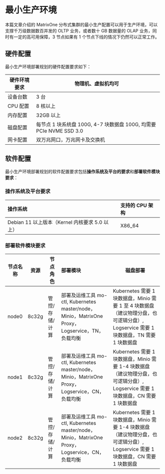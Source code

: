 # 最小生产环境

本篇文章介绍的 MatrixOne 分布式集群的最小生产配置可以用于生产环境，可以支撑千万级数据数百并发的 OLTP 业务，或者数十 GB 数据量的 OLAP 业务，同时有一定的高可用保障，3 节点如果有 1 个节点下线的情况下仍然可以正常工作。

## 硬件配置

最小生产环境部署规划的硬件配置要求如下：

| 硬件环境要求 | 物理机、虚拟机均可                                           |
| ------------ | ------------------------------------------------------------ |
| 设备台数     | 3 台                                                          |
| CPU 配置      | 8 核以上                                                      |
| 内存配置     | 32GB 以上                                                     |
| 磁盘配置     | 每节点 1 块系统盘 100G, 4-7 块数据盘 100G, 均需要 PCIe NVME SSD 3.0 |
| 网卡配置     | 双万兆网口，万兆网卡及交换机                                 |

## 软件配置

最小生产环境部署规划的软件配置要求包括**操作系统及平台的要求**和**部署软件模块要求**：

### 操作系统及平台要求

| 操作系统                                   | 支持的 CPU 架构 |
| :----------------------------------------- | :-------------- |
| Debian 11 以上版本（Kernel 内核要求 5.0 以上） | X86_64          |

### 部署软件模块要求

| 节点名称 | 资源  | 节点角色       | 部署模块                                                     | 磁盘部署                                                     |
| -------- | ----- | -------------- | :----------------------------------------------------------- | ------------------------------------------------------------ |
| node0    | 8c32g | 管控/存储/计算 | 部署及运维工具 mo-ctl, Kubernetes master/node，Minio，MatrixOne Proxy，Logservice，TN，负载均衡 | Kubernetes 需要 1 块数据盘，Minio 需要 1 至 4 块数据盘（建议物理分盘，也可逻辑分盘）, Logservice 需要 1 块数据盘，TN 需要 1 块数据盘 |
| node1    | 8c32g | 管控/存储/计算 | 部署及运维工具 mo-ctl, Kubernetes master/node，Minio，MatrixOne Proxy，Logservice，CN，负载均衡 | Kubernetes 需要 1 块数据盘，Minio 需要 1-4 块数据盘（建议物理分盘，也可逻辑分盘）, Logservice 需要 1 块数据盘，CN 需要 1 块数据盘 |
| node2    | 8c32g | 管控/存储/计算 | 部署及运维工具 mo-ctl, Kubernetes master/node，Minio，MatrixOne Proxy，Logservice，CN，负载均衡 | Kubernetes 需要 1 块数据盘，Minio 需要 1-4 块数据盘（建议物理分盘，也可逻辑分盘）, Logservice 需要 1 块数据盘，CN 需要 1 块数据盘 |
